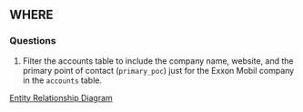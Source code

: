 ## WHERE

### Questions

1. Filter the accounts table to include the company name, website, and the primary point of contact (```primary_poc```) just for the Exxon Mobil company in the ```accounts``` table.

[Entity Relationship Diagram](https://user-images.githubusercontent.com/122201501/216366555-d9a100f4-a9bf-4bba-b92d-9ce6c1c4a030.png)

